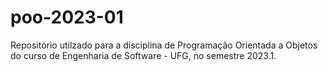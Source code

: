 # poo-2023-01
Repositório utilzado para a disciplina de Programação Orientada a Objetos do curso de Engenharia de Software - UFG, no semestre 2023.1.
